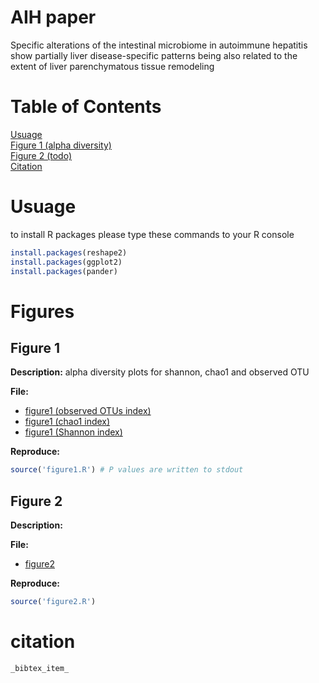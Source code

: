 # AIH paper

Specific alterations of the intestinal microbiome in autoimmune hepatitis show partially liver disease-specific patterns being also related to the extent of liver parenchymatous tissue remodeling

# Table of Contents  
[Usuage](#usuage)  
[Figure 1 (alpha diversity)](#figure-1)  
[Figure 2 (todo)](#figure-2)  
[Citation](#citation)

# Usuage

to install R packages please type these commands to your R console

```r
install.packages(reshape2)
install.packages(ggplot2)
install.packages(pander)
```

# Figures
## Figure 1
**Description:** 
alpha diversity plots for shannon, chao1 and observed OTU

**File:**
- [figure1 (observed OTUs index)](results/figure1/figure_1_index_observed.pdf)
- [figure1 (chao1 index)](results/figure1/figure_1_index_chao1.pdf)
- [figure1 (Shannon index)](results/figure1/figure_1_index_shannon.pdf)

**Reproduce:**

```r
source('figure1.R') # P values are written to stdout
```


## Figure 2
**Description:** 

**File:**
- [figure2](results/figure2/figure2.pdf)

**Reproduce:**

```r
source('figure2.R')
```

# citation

```
_bibtex_item_
```

